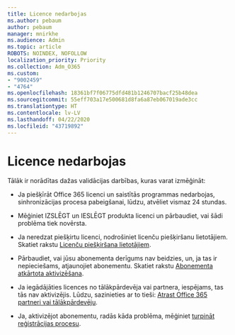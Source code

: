 ```yaml
---
title: Licence nedarbojas
ms.author: pebaum
author: pebaum
manager: mnirkhe
ms.audience: Admin
ms.topic: article
ROBOTS: NOINDEX, NOFOLLOW
localization_priority: Priority
ms.collection: Adm_O365
ms.custom:
- "9002459"
- "4764"
ms.openlocfilehash: 18361bf7f06775dfd481b1246707bacf25b48dea
ms.sourcegitcommit: 55eff703a17e500681d8fa6a87eb067019ade3cc
ms.translationtype: HT
ms.contentlocale: lv-LV
ms.lasthandoff: 04/22/2020
ms.locfileid: "43719892"
---
```

# <a name="license-not-working"></a>Licence nedarbojas

Tālāk ir norādītas dažas validācijas darbības, kuras varat izmēģināt:

- Ja piešķīrāt Office 365 licenci un saistītās programmas nedarbojas, sinhronizācijas procesa pabeigšanai, lūdzu, atvēliet vismaz 24 stundas. 

- Mēģiniet IZSLĒGT un IESLĒGT produkta licenci un pārbaudiet, vai šādi problēma tiek novērsta. 

- Ja neredzat piešķirtu licenci, nodrošiniet licenču piešķiršanu lietotājiem. Skatiet rakstu [Licenču piešķiršana lietotājiem](https://docs.microsoft.com/microsoft-365/admin/manage/assign-licenses-to-users?view=o365-worldwide).

- Pārbaudiet, vai jūsu abonementa derīgums nav beidzies, un, ja tas ir nepieciešams, atjaunojiet abonementu. Skatiet rakstu [Abonementa atkārtota aktivizēšana](https://docs.microsoft.com/alchemyinsights/reactivate-your-subscription). 

- Ja iegādājāties licences no tālākpārdevēja vai partnera, iespējams, tas tās nav aktivizējis. Lūdzu, sazinieties ar to tieši: [Atrast Office 365 partneri vai tālākpārdevēju](https://docs.microsoft.com//microsoft-365/admin/manage/find-your-partner-or-reseller).

- Ja, aktivizējot abonementu, radās kāda problēma, mēģiniet [turpināt reģistrācijas procesu](https://go.microsoft.com/fwlink/?linkid=2126800).
